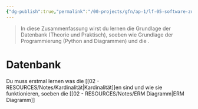 ```yaml
---
{"dg-publish":true,"permalink":"/00-projects/gfn/ap-1/lf-05-software-zur-verwaltung-von-daten-anpassen/","tags":["inProgress","datenbank","code/SQL","code/python","GFN/LF05"],"noteIcon":"","updated":"2024-08-16T18:42:34.872+02:00"}
---
```


> In diese Zusammenfassung wirst du lernen die Grundlage der Datenbank (Theorie und Praktisch), soeben wie Grundlage der Programmierung (Python and Diagrammen) und die .


# Datenbank

Du muss erstmal lernen was die  [[02 - RESOURCES/Notes/Kardinalität\|Kardinalität]]en sind und wie sie funktionieren, soeben die [[02 - RESOURCES/Notes/ERM Diagramm\|ERM Diagramm]]